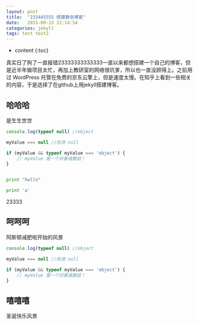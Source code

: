 ```yaml
---
layout: post
title:  "233445555 搭建静态博客"
date:   2015-09-15 22:14:54
categories: jekyll
tags: test test2
---
```


* content
{:toc}


真实日了狗了一直报错23333333333333一直以来都想搭建一个自己的博客，但是近半年做项目太忙，再加上教研室的网络很坑爹，所以也一直没顾得上。之前用过 WordPress 托管在免费的京东云擎上，但是速度太慢。在知乎上看到一些相关的内容，于是选择了在github上用jekyll搭建博客。





## 哈哈哈

是生生世世

```js
console.log(typeof null) //object

myValue === null //检测 null

if (myValue && typeof myValue === 'object') {
    // myValue 是一个对象或数组！
}
```

```py

print "hwllo"

print 'a'
```

23333


## 呵呵呵
阿斯顿减肥啦开始的风景

```js
console.log(typeof null) //object

myValue === null //检测 null

if (myValue && typeof myValue === 'object') {
    // myValue 是一个对象或数组！
}
```

## 嘻嘻嘻
圣诞快乐风景







